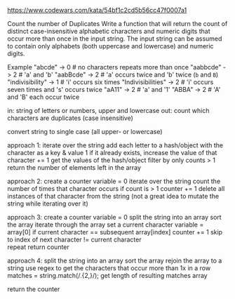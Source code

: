 https://www.codewars.com/kata/54bf1c2cd5b56cc47f0007a1

Count the number of Duplicates
Write a function that will return the count of distinct case-insensitive alphabetic characters and numeric digits that occur more than once in the input string. The input string can be assumed to contain only alphabets (both uppercase and lowercase) and numeric digits.

Example
"abcde" -> 0 # no characters repeats more than once
"aabbcde" -> 2 # 'a' and 'b'
"aabBcde" -> 2 # 'a' occurs twice and 'b' twice (`b` and `B`)
"indivisibility" -> 1 # 'i' occurs six times
"Indivisibilities" -> 2 # 'i' occurs seven times and 's' occurs twice
"aA11" -> 2 # 'a' and '1'
"ABBA" -> 2 # 'A' and 'B' each occur twice

in: string of letters or numbers, upper and lowercase
out: count which characters are duplicates (case insensitive)

convert string to single case (all upper- or lowercase)

  approach 1:
  iterate over the string
    add each letter to a hash/object with the character as a key & value 1
    if it already exists, increase the value of that character += 1
  get the values of the hash/object
  filter by only counts > 1
  return the number of elements left in the array   

  approach 2:
  create a counter variable = 0
  iterate over the string
  count the number of times that character occurs
  if count is > 1
    counter += 1
  delete all instances of that character from the string
(not a great idea to mutate the string while iterating over it)

  approach 3:
  create a counter variable = 0
  split the string into an array
  sort the array
  iterate through the array
    set a current character variable = array[0]
    if current character == subsequent array[index]
      counter += 1
    skip to index of next character != current character  
      repeat
  return counter    

  approach 4:
  split the string into an array
  sort the array
  rejoin the array to a string
  use regex to get the characters that occur more than 1x in a row
    matches = string.match(/.{2,}/);
  get length of resulting matches array

return the counter
